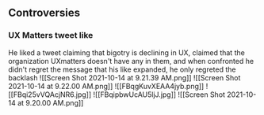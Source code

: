 
## Controversies
### UX Matters tweet like
He liked a tweet claiming that bigotry is declining in UX, claimed that the organization UXmatters doesn't have any in them, and when confronted he didn't regret the message that his like expanded, he only regreted the backlash
![[Screen Shot 2021-10-14 at 9.21.39 AM.png]]
![[Screen Shot 2021-10-14 at 9.22.00 AM.png]]
![[FBqgKuvXEAA4jyb.png]]
![[FBqi25vVQAcjNR6.jpg]]
![[FBqipbwUcAU5ljJ.jpg]]
![[Screen Shot 2021-10-14 at 9.20.00 AM.png]]
